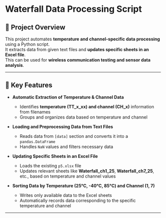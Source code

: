 # Waterfall Data Processing Script

## 📌 Project Overview
This project automates **temperature and channel-specific data processing** using a Python script.  
It extracts data from given text files and **updates specific sheets in an Excel file**.  
This can be used for **wireless communication testing and sensor data analysis**.

---

## 🚀 Key Features
- **Automatic Extraction of Temperature & Channel Data**  
  - Identifies **temperature (TT_x_xx) and channel (CH_x)** information from filenames  
  - Groups and organizes data based on temperature and channel  

- **Loading and Preprocessing Data from Text Files**  
  - Reads data from `[data]` section and converts it into a `pandas.DataFrame`  
  - Handles `NaN` values and filters necessary data  

- **Updating Specific Sheets in an Excel File**  
  - Loads the existing `p5.xlsx` file  
  - Updates relevant sheets like **Waterfall_ch1_25**, **Waterfall_ch7_25**, etc., based on temperature and channel values  

- **Sorting Data by Temperature (25°C, -40°C, 85°C) and Channel (1, 7)**  
  - Writes only available data to the Excel sheets  
  - Automatically records data corresponding to the specific temperature and channel  

---

